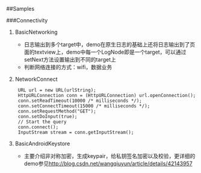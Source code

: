 ##Samples

###Connectivity
1. BasicNetworking
	* 日志输出到多个target中，demo在原生日志的基础上还将日志输出到了页面的textview上，demo中每一个LogNode即是一个target，可以通过setNext方法设置输出到不同的target上
	* 判断网络连接的方式：wifi，数据业务
2. NetworkConnect

     	URL url = new URL(urlString);
        HttpURLConnection conn = (HttpURLConnection) url.openConnection();
        conn.setReadTimeout(10000 /* milliseconds */);
        conn.setConnectTimeout(15000 /* milliseconds */);
        conn.setRequestMethod("GET");
        conn.setDoInput(true);
        // Start the query
        conn.connect();
        InputStream stream = conn.getInputStream();
        
 3. BasicAndroidKeystore
 	* 主要介绍非对称加密，生成keypair，给私钥签名加密以及校验，更详细的demo参见<http://blog.csdn.net/wangqiuyun/article/details/42143957>